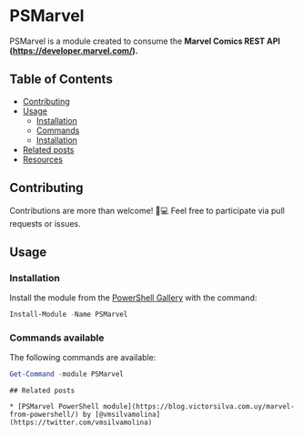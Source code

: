 # PSMarvel
PSMarvel is a module created to consume the **Marvel Comics REST API (https://developer.marvel.com/).**

## Table of Contents

- [Contributing](#contributing)
- [Usage](#usage)
  - [Installation](#installation)
  - [Commands](#commands-available)
  - [Installation](#installation)
- [Related posts](#related-posts)
- [Resources](#resources)


## Contributing

Contributions are more than welcome! 🚀💻 Feel free to participate via pull requests or issues.

## Usage

### Installation

Install the module from the [PowerShell Gallery](https://www.powershellgallery.com/) with the command:

```powershell
Install-Module -Name PSMarvel
```

### Commands available

The following commands are available:

```powershell
Get-Command -module PSMarvel
```

```text
## Related posts

* [PSMarvel PowerShell module](https://blog.victorsilva.com.uy/marvel-from-powershell/) by [@vmsilvamolina](https://twitter.com/vmsilvamolina)
